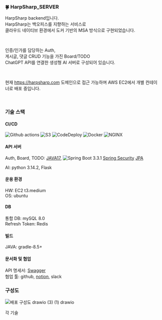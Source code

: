 ### 🍀 HarpSharp_SERVER
HarpSharp backend입니다. <br>
HarpSharp는 백오피스를 지향하는 서비스로 <br>
클라우드 네이티브 환경에서 도커 기반의 MSA 방식으로 구현되었습니다.<br>

<br>

인증/인가를 담당하는 Auth, <br>
게시글, 댓글 CRUD 기능을 가진 Board/TODO <br>
ChatGPT API를 연결한 생성형 AI 서버로 구성되어 있습니다. <br>
 
 <br>
 
현재 https://harpsharp.com 도메인으로 접근 가능하며
AWS EC2에서 개별 컨테이너로 배포 중입니다. <br>

 <br>

### 기술 스택
#### CI/CD
![Github actions](https://img.shields.io/badge/GithubActions-2088FF?style=for-the-badge&logo=GithubActions&logoColor=white) ![S3](https://img.shields.io/badge/S3-569A31?style=for-the-badge&logo=S3&logoColor=whit) ![CodeDeploy](https://img.shields.io/badge/CodeDeploy-569A31?style=for-the-badge) ![Docker](https://img.shields.io/badge/Docker-2496ED?style=for-the-badge&logo=Docker&logoColor=white) ![NGINX](https://img.shields.io/badge/NGINX-009639?style=for-the-badge&logo=Nginx&logoColor=white) <br>


#### API 서버
Auth, Board, TODO: [JAVA17](https://img.shields.io/badge/JAVA17-6DB33F?style=for-the-badge), ![Spring Boot 3.3.1](https://img.shields.io/badge/SpringBoot-6DB33F?style=for-the-badge&logo=SpringBoot&logoColor=white) [Spring Security](https://img.shields.io/badge/SpringSecurity-6DB33F?style=for-the-badge&logo=SpringSecurity&logoColor=white) [JPA](https://img.shields.io/badge/JPA-6DB33F?style=for-the-badge) <br>

AI: python 3.14.2, Flask <br>
#### 운용 환경
HW: EC2 t3.medium <br>
OS: ubuntu <br>
#### DB
통합 DB: mySQL 8.0 <br>
Refresh Token: Redis <br>
#### 빌드
JAVA: gradle-8.5+
<br>
#### 문서화 및 협업
API 명세서: [Swagger](http://harpsharp.com:9000/) <br>
협업 툴: github, [notion](https://www.notion.so/aa19bf4f9e87408391e2b9d29fb3a2dd), slack <br>


### 구성도
![배포 구성도 drawio (3) (1) drawio](https://github.com/user-attachments/assets/5d9c108f-9359-49c2-88e3-f2c99b6618ea)

각 기술
